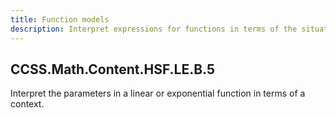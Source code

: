 ```yaml
---
title: Function models
description: Interpret expressions for functions in terms of the situation they model
---
```


## CCSS.Math.Content.HSF.LE.B.5

Interpret the parameters in a linear or exponential function in terms of a context.
